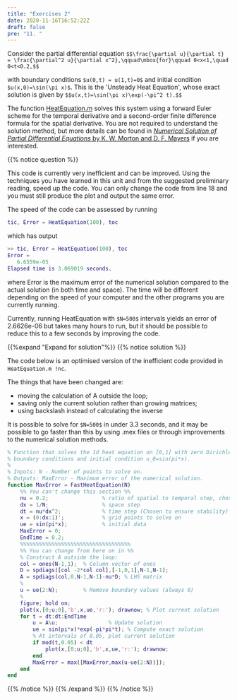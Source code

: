 ```yaml
---
title: "Exercises 2"
date: 2020-11-16T16:52:22Z
draft: false
pre: "11. "
---
```



Consider the partial differential equation
`$$\frac{\partial u}{\partial t} = \frac{\partial^2 u}{\partial x^2},\qquad\mbox{for}\qquad 0<x<1,\quad 0<t<0.2,$$`

with boundary conditions `$u(0,t) = u(1,t)=0$` and initial condition `$u(x,0)=\sin(\pi x)$`.
This is the 'Unsteady Heat Equation', whose exact solution is given by
`$$u(x,t)=\sin(\pi x)\exp(-\pi^2 t).$$`

The function [HeatEquation.m]([HeatEquation.m](/ScientificComputingInMatlab/docs/unit_06/HeatEquation.m)) solves this system using a forward Euler scheme for the temporal derivative and a second-order finite difference formula for the spatial derivative.
You are not required to understand the solution method, but more details can be found in [*Numerical Solution of Partial Differential Equations* by K. W. Morton and D. F. Mayers](http://solo.bodleian.ox.ac.uk/permalink/f/n28kah/oxfaleph001383485) if you are interested.

{{% notice question %}}

This code is currently very inefficient and can be improved.
Using the techniques you have learned in this unit and from the suggested preliminary reading, speed up the code.
You can only change the code from line 18 and you must still produce the plot and output the same error.

The speed of the code can be assessed by running

```matlab
tic, Error = HeatEquation(100), toc
```

which has output

```matlab
>> tic, Error = HeatEquation(100), toc
Error =
   6.6559e-05
Elapsed time is 3.069019 seconds.
```

where Error is the maximum error of the numerical solution compared to the actual solution (in both time and space).
The time will be different depending on the speed of your computer and the other programs you are currently running.

Currently, running HeatEquation with `$N=500$` intervals yields an error of 2.6626e-06 but takes many hours to run, but it should be possible to reduce this to a few seconds by improving the code.

{{%expand "Expand for solution"%}}
{{% notice solution %}}

The code below is an optimised version of the inefficient code provided in `HeatEquation.m !nc`.

The things that have been changed are:

- moving the calculation of A outside the loop;
- saving only the current solution rather than growing matrices;
- using backslash instead of calculating the inverse

It is possible to solve for `$N=500$` in under 3.3 seconds, and it may be possible to go faster than this by using .mex files or through improvements to the numerical solution methods.

```matlab
% Function that solves the 1d heat equation on [0,1] with zero Dirichlet
% boundary conditions and initial condition u_0=sin(pi*x).
%
% Inputs: N - Number of points to solve on.
% Outputs: MaxError - Maximum error of the numerical solution.
function MaxError = FastHeatEquation(N)
    %% You can't change this section %%
    nu = 0.2;                 % ratio of spatial to temporal step, chosen for stability
    dx = 1/N;                 % space step
    dt = nu*dx^2;             % time step (Chosen to ensure stability)
    x = (0:dx:1)';            % grid points to solve on
    ue = sin(pi*x);           % initial data
    MaxError = 0;
    EndTime = 0.2;
    %%%%%%%%%%%%%%%%%%%%%%%%%%%%%%%%%%%
    %% You can change from here on in %%
    % Construct A outside the loop:
    col = ones(N-1,1);  % Column vector of ones
    D = spdiags([col -2*col col],[-1,0,1],N-1,N-1);
    A = spdiags(col,0,N-1,N-1)-nu*D; % LHS matrix
    %
    u = ue(2:N);        % Remove boundary values (always 0)
    %
    figure; hold on;
    plot(x,[0;u;0],'b',x,ue,'r:'); drawnow; % Plot current solution
    for t = dt:dt:EndTime
        u = A\u; 				% Update solution
        ue = sin(pi*x)*exp(-pi*pi*t); % Compute exact solution
        % At intervals of 0.05, plot current solution
        if mod(t,0.05) < dt
            plot(x,[0;u;0],'b',x,ue,'r:'); drawnow;
        end
        MaxError = max([MaxError,max(u-ue(2:N))]);
    end
end
```

{{% /notice %}}
{{% /expand %}}
{{% /notice %}}
